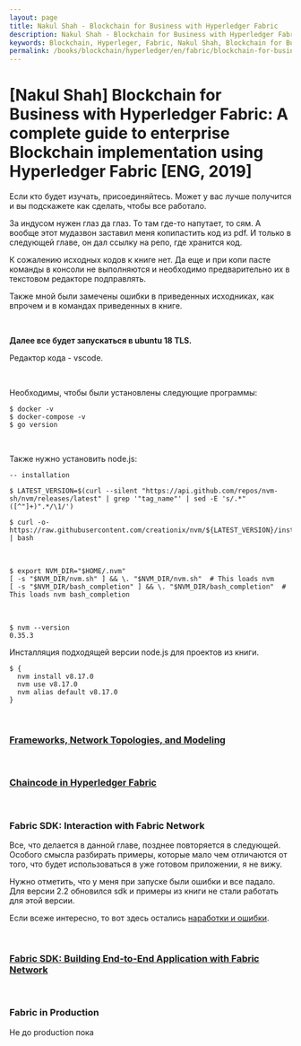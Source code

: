 ```yaml
---
layout: page
title: Nakul Shah - Blockchain for Business with Hyperledger Fabric
description: Nakul Shah - Blockchain for Business with Hyperledger Fabric
keywords: Blockchain, Hyperleger, Fabric, Nakul Shah, Blockchain for Business with Hyperledger Fabric
permalink: /books/blockchain/hyperledger/en/fabric/blockchain-for-business-with-hyperledger-fabric/
---
```


# [Nakul Shah] Blockchain for Business with Hyperledger Fabric: A complete guide to enterprise Blockchain implementation using Hyperledger Fabric [ENG, 2019]

Если кто будет изучать, присоединяйтесь. Может у вас лучше получится и вы подскажете как сделать, чтобы все работало.

За индусом нужен глаз да глаз. То там где-то напутает, то сям.
А вообще этот мудазвон заставил меня копипастить код из pdf. И только в следующей главе, он дал ссылку на репо, где хранится код.

К сожалению исходных кодов к книге нет. Да еще и при копи пасте команды в консоли не выполняются и необходимо предварительно их в текстовом редакторе подправлять.

Также мной были замечены ошибки в приведенных исходниках, как впрочем и в командах приведенных в книге.

<br/>

**Далее все будет запускаться в ubuntu 18 TLS.**

Редактор кода - vscode.

<br/>

Необходимы, чтобы были установлены следующие программы:

    $ docker -v
    $ docker-compose -v
    $ go version

<br/>

Также нужно установить node.js:

    -- installation

    $ LATEST_VERSION=$(curl --silent "https://api.github.com/repos/nvm-sh/nvm/releases/latest" | grep '"tag_name"' | sed -E 's/.*"([^"]+)".*/\1/')

    $ curl -o- https://raw.githubusercontent.com/creationix/nvm/${LATEST_VERSION}/install.sh | bash

<br/>

    $ export NVM_DIR="$HOME/.nvm"
    [ -s "$NVM_DIR/nvm.sh" ] && \. "$NVM_DIR/nvm.sh"  # This loads nvm
    [ -s "$NVM_DIR/bash_completion" ] && \. "$NVM_DIR/bash_completion"  # This loads nvm bash_completion

<br/>

    $ nvm --version
    0.35.3

Инсталляция подходящей версии node.js для проектов из книги.

    $ {
      nvm install v8.17.0
      nvm use v8.17.0
      nvm alias default v8.17.0
    }

<br/>

### [Frameworks, Network Topologies, and Modeling](/books/blockchain/hyperledger/en/fabric/blockchain-for-business-with-hyperledger-fabric/frameworks-network-topologies-and-modeling/)

<br/>

### [Chaincode in Hyperledger Fabric](/books/blockchain/hyperledger/en/fabric/blockchain-for-business-with-hyperledger-fabric/chaincode-in-hyperledger-fabric/)

<br/>

### Fabric SDK: Interaction with Fabric Network

Все, что делается в данной главе, позднее повторяется в следующей. Особого смысла разбирать примеры, которые мало чем отличаются от того, что будет использоваться в уже готовом приложении, я не вижу.

Нужно отметить, что у меня при запуске были ошибки и все падало. Для версии 2.2 обновился sdk и примеры из книги не стали работать для этой версии.

Если всеже интересно, то вот здесь остались <a href="/books/blockchain/hyperledger/en/fabric/blockchain-for-business-with-hyperledger-fabric/fabric-sdk-interaction-with-fabric-network/">наработки и ошибки</a>.

<br/>

### [Fabric SDK: Building End-to-End Application with Fabric Network](/books/blockchain/hyperledger/en/fabric/blockchain-for-business-with-hyperledger-fabric/fabric-sdk-building-end-to-end-application-with-fabric-network/)

<br/>

### Fabric in Production

Не до production пока
